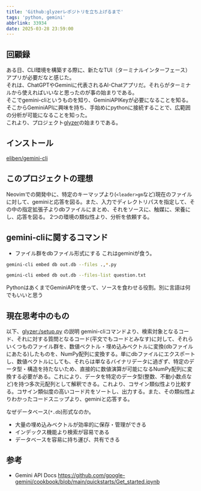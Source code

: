 ```yaml
---
title: 'Github:glyzerレポジトリを立ち上げるまで'
tags: 'python, gemini'
abbrlink: 33934
date: 2025-03-28 23:59:00
---
```


<!--
Copyright (c) 2025 bella2391
This file is distributed under the terms of the Creative Commons Attribution-NonCommercial-ShareAlike 4.0 International License.
See the LICENSE file in the source directory for details.
(https://creativecommons.org/licenses/by-nc-sa/4.0/)
-->

## 回顧録
ある日、CLI環境を構築する際に、新たなTUI（ターミナルインターフェース）アプリが必要だなと感じた。  
それは、ChatGPTやGeminiに代表されるAI-Chatアプリだ。それらがターミナルから使えればいいなと思ったのが事の始まりである。  
そこでgemini-cliというものを知り、GeminiAPIKeyが必要になることを知る。そこからGeminiAPIに興味を持ち、手始めにpythonに接続することで、広範囲の分析が可能になることを知った。  
これより、プロジェクト[glyzer](https://github.com/bella2391/glyzer)の始まりである。

## インストール
[eliben/gemini-cli](https://github.com/eliben/gemini-cli)

## このプロジェクトの理想
Neovimでの開発中に、特定のキーマップより(`<leader>gm`など)現在のファイルに対して、geminiと応答を図る。また、入力でディレクトリパスを指定して、その中の指定拡張子よりdbファイルにまとめ、それをソースに、触媒に、栄養にし、応答を図る。
2つの環境の類似性より、分析を依頼する。

## gemini-cliに関するコマンド
- ファイル群をdbファイル形式にする
これはgeminiが食う。
```bash
gemini-cli embed db out.db --files .,*.py

gemini-cli embed db out.db --files-list question.txt
```
PythonはあくまでGeminiAPIを使って、ソースを食わせる役割。別に言語は何でもいいと思う

## 現在思考中のもの
以下、[glyzer:/setup.py](https://github.com/bella2391/Ai-Analyzer/blob/master/setup.py) の説明
gemini-cliコマンドより、検索対象となるコード、それに対する質問となるコード(平文でもコードとみなす)に対して、それらいくつものファイル群を、数値ベクトル・埋め込みベクトルに変換(dbファイルにあたる)したものを、NumPy配列に変換する。単にdbファイルにエクスポートし、数値ベクトルにしても、それらは単なるバイナリデータに過ぎず、特定のデータ型・構造を持たないため、直接的に数値演算が可能になるNumPy配列に変換する必要がある。これにより、データを特定のデータ型(整数、不動小数点など)を持つ多次元配列として解釈できる。これより、コサイン類似性より比較する。コサイン類似度の高いコード片をソートし、出力する。また、その類似性よりわかったコードスニップより、geminiと応答する。

なぜデータベース(`*.db`)形式なのか。
* 大量の埋め込みベクトルが効率的に保存・管理ができる
* インデックス機能より検索が容易である
* データベースを容易に持ち運び、共有できる

## 参考
- Gemini API Docs
https://github.com/google-gemini/cookbook/blob/main/quickstarts/Get_started.ipynb
